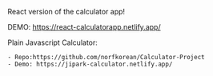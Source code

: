 React version of the calculator app!

DEMO: https://react-calculatorapp.netlify.app/


Plain Javascript Calculator: 

    - Repo:https://github.com/norfkorean/Calculator-Project
    - Demo: https://jipark-calculator.netlify.app/